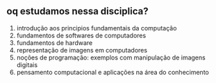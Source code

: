 ## oq estudamos nessa disciplica?

1. introdução aos principios fundamentais da computação
2. fundamentos de softwares de computadores
3. fundamentos de hardware
4. representação de imagens em computadores
5. noções de programação: exemplos com manipulação de imagens digitais
6. pensamento computacional e aplicações na área do conhecimento